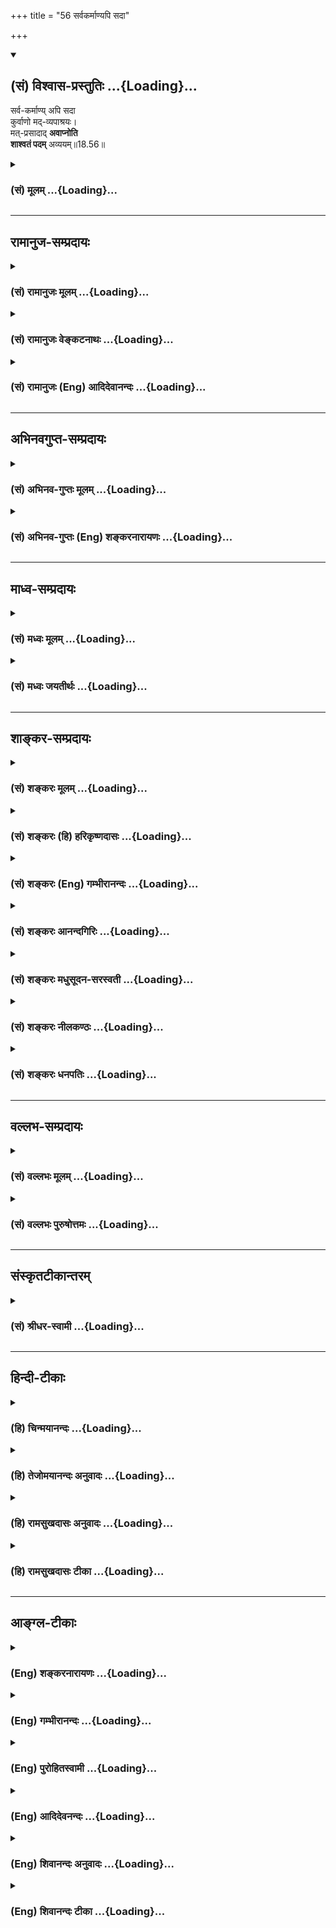 +++
title = "56 सर्वकर्माण्यपि सदा"

+++
<div class="js_include" newlevelforh1="2" title="(सं) विश्वास-प्रस्तुतिः" unfilled url="/mahAbhAratam/vyAsaH/shlokashaH/06-bhIShma-parva/03-bhagavad-gItA-parva/saMskRtam/vishvAsa-prastutiH/18_moxa-saMnyAsa-yogaH/56_sarvakarmANyapi_s.md">
<details open><summary><h2>(सं) विश्वास-प्रस्तुतिः ...{Loading}...</h2></summary>

सर्व-कर्माण्य् अपि सदा  
कुर्वाणो मद्-व्यपाश्रयः।  
मत्-प्रसादाद् **अवाप्नोति**  
**शाश्वतं पदम्** अव्ययम्॥18.56॥
</details>
</div>
<div class="js_include collapsed" newlevelforh1="3" title="(सं) मूलम्" unfilled url="/mahAbhAratam/vyAsaH/shlokashaH/06-bhIShma-parva/03-bhagavad-gItA-parva/saMskRtam/mUlam/18_moxa-saMnyAsa-yogaH/56_sarvakarmANyapi_s.md">
<details><summary><h3>(सं) मूलम् ...{Loading}...</h3></summary>

सर्वकर्माण्यपि सदा कुर्वाणो मद्व्यपाश्रयः।  
मत्प्रसादादवाप्नोति शाश्वतं पदमव्ययम्।।18.56।।
</details>
</div>


_________________
## रामानुज-सम्प्रदायः
<div class="js_include collapsed" newlevelforh1="3" title="(सं) रामानुजः मूलम्" unfilled url="/mahAbhAratam/vyAsaH/shlokashaH/06-bhIShma-parva/03-bhagavad-gItA-parva/saMskRtam/rAmAnujaH/mUlam/18_moxa-saMnyAsa-yogaH/56_sarvakarmANyapi_s.md">
<details><summary><h3>(सं) रामानुजः मूलम् ...{Loading}...</h3></summary>

।।18.56।। न केवलं नित्यनैमित्तिककर्माणि अपि तु काम्यानि **अपि सर्वाणि
कर्माणि** **मद्व्यपाश्रयः** मयि संन्यस्तकर्तृत्वादिकः **कुर्वाणो
मत्प्रसादात् शाश्वतं पदम् अव्ययम्** अविकलं **प्राप्नोति।** पद्यते गम्यते
इति पदम् मां प्राप्नोति इत्यर्थः। यस्माद् एवं तस्मात् --

</details>
</div>
<div class="js_include collapsed" newlevelforh1="3" title="(सं) रामानुजः वेङ्कटनाथः" unfilled url="/mahAbhAratam/vyAsaH/shlokashaH/06-bhIShma-parva/03-bhagavad-gItA-parva/saMskRtam/rAmAnujaH/venkaTanAthaH/18_moxa-saMnyAsa-yogaH/56_sarvakarmANyapi_s.md">
<details><summary><h3>(सं) रामानुजः वेङ्कटनाथः ...{Loading}...</h3></summary>

  
  
।।18.56।। पूर्वत्र ज्ञाननिष्ठोक्ता; अनन्तरं कर्मनिष्ठोच्यत इति
शङ्काव्युदासाय पूर्वत्रापि कर्मनिष्ठायामेवावान्तरविशेषविपक्तिमनुवदन्
सङ्गतिमाह -- एवमिति। विपाकोऽत्र
पूर्वश्लोकद्वयोक्तपरभक्तिपरज्ञानपरमभक्तिपर्यन्तः। विहितकर्मणां
पूर्वमुक्तत्वात्सर्वकर्माण्यपीति निषिद्धानुष्ठानं
भगवदनन्यतास्तुत्यर्थमुपक्षिप्यत इति स्वैराभिलाषिशङ्करादिमतमपाकरोतिइदानीं
काम्यानामपि कर्मणामिति। सर्वशब्दोऽत्र शास्त्रीयेष्वेवानुक्तसङ्ग्रहणार्थ
इति भावः। तदेव विवृणोतिन केवलमित्यादिना। पूर्वश्लोकस्थप्राप्यमेवात्रापि
सविशेषणपदशब्देन निर्दिष्टमित्यभिप्रायेण निर्वक्तिपद्यत इति।  
  

</details>
</div>
<div class="js_include collapsed" newlevelforh1="3" title="(सं) रामानुजः (Eng) आदिदेवानन्दः" unfilled url="/mahAbhAratam/vyAsaH/shlokashaH/06-bhIShma-parva/03-bhagavad-gItA-parva/saMskRtam/rAmAnujaH/english/AdidevAnandaH/18_moxa-saMnyAsa-yogaH/56_sarvakarmANyapi_s.md">
<details><summary><h3>(सं) रामानुजः (Eng) आदिदेवानन्दः ...{Loading}...</h3></summary>

18.56 'Taking refuge in Me' means leaving agency etc., to Me. He who performs 'all works constantly' means works that are not only obligatory and occasional acts but even those meant to fulfil desires (Kamya Karmas) - he attains, by My grace, the eternal realm which is immutable.
'Pada' means that which is attained. The meaning is that he attains Me.
\[The idea is that the performance of even those ritualistic actions enjoined for those having the fulfilment of certain desires in view,
even these actions, if done without any such desire but only as the worship of the Supreme Person - the have the same effect as the performance of the enjoined daily and occasional rituals to which no effect except the purification of the self is offered by the Sastras.\]
Since it is so, therefore:

</details>
</div>


_________________
## अभिनवगुप्त-सम्प्रदायः
<div class="js_include collapsed" newlevelforh1="3" title="(सं) अभिनव-गुप्तः मूलम्" unfilled url="/mahAbhAratam/vyAsaH/shlokashaH/06-bhIShma-parva/03-bhagavad-gItA-parva/saMskRtam/abhinava-guptaH/mUlam/18_moxa-saMnyAsa-yogaH/56_sarvakarmANyapi_s.md">
<details><summary><h3>(सं) अभिनव-गुप्तः मूलम् ...{Loading}...</h3></summary>

।।18.41 -- 18.60।। एवमियता षण्णां प्रत्येकं त्रिस्वरूपत्वं धृत्यादीनां च
प्रतिपादितम्। तन्मध्यात् सात्त्विके राशौ वर्तमानो दैवीं संपदं प्राप्त इह
ज्ञाने योग्यः; त्वं च तथाविधः इत्यर्जुनः प्रोत्साहितः। अधुना तु इदमुच्यते
-- यदि तावदनया ज्ञानबुद्ध्या कर्मणि भवान् प्रवर्तते तदा
स्वधर्मप्रवृत्त्या विज्ञानपूततया च न कर्मसंबन्धस्तव। अथैतन्नानुमन्यसे;
तदवश्यं तव प्रवृत्त्या तावत् भाव्यम् जातेरेव तथाभावे स्थितत्वात्। यतः
सर्वः स्वभावनियतः +++(S;;N स्वस्वभावनियतः )+++ कुतश्चिद्दोषात्
तिरोहिततत्स्वभावः +++(S;;N -- हिततत्तत्स्वभावः )+++ कंचित्कालं भूत्वापि;
तत्तिरोधायकविगमे स्वभावं व्यक्त्यापन्नं लभत एव। तथाहि एवंविधो वर्णनां
स्वभावः। एवमवश्यंभाविन्यां प्रवृत्तौ ततः फलविभागिता भवेत्।। तदाह --
ब्राह्मणेत्यादि अवशोऽपि तत् इत्यन्तम्। ब्राह्मणादीनां
कर्मप्रविभागनिरूपणस्य स्वभावोऽश्यं नातिक्रामति,+++(S; ; N omit न and read
अतिक्रामति )+++ इति क्षत्रियस्वभावस्य भवतोऽनिच्छतोऽपि प्रकृतिः स्वभावाख्या
नियोक्तृताम् अव्यभिचारेण भजते। केवलं तया नियुक्तस्य पुण्यपापसंबन्धः। अतः
मदभिहितविज्ञानप्रमाणपुरःसरीकारेण कर्माण्यनुतिष्ठ। तथा सति बन्धो
निवर्त्स्यति। इत्यस्यार्थस्य परिकरघटनतात्पर्यं +++(S; ; N -- करबन्धघटन --
)+++ महावाक्यार्थस्य। अवान्तरवाक्यानां स्पष्टा ( ष्टोऽ ) र्थः। समासेन +++(S
omits समासेन )+++ ( श्लो. 50 ) संक्षेपेण। ज्ञानस्य; प्रागुक्तस्य। निष्ठां (
ष्ठा ) वाग्जालपरिहारेण निश्चितामाह। बुद्ध्या विशुद्धया इत्यादि सर्वमेतत्
व्याख्यातप्रायमिति न पुनरायस्यते,+++(N -- रारभ्यते )+++।

</details>
</div>
<div class="js_include collapsed" newlevelforh1="3" title="(सं) अभिनव-गुप्तः (Eng) शङ्करनारायणः" unfilled url="/mahAbhAratam/vyAsaH/shlokashaH/06-bhIShma-parva/03-bhagavad-gItA-parva/saMskRtam/abhinava-guptaH/english/shankaranArAyaNaH/18_moxa-saMnyAsa-yogaH/56_sarvakarmANyapi_s.md">
<details><summary><h3>(सं) अभिनव-गुप्तः (Eng) शङ्करनारायणः ...{Loading}...</h3></summary>

18.56 See Comment under 18.60

</details>
</div>


_________________
## माध्व-सम्प्रदायः
<div class="js_include collapsed" newlevelforh1="3" title="(सं) मध्वः मूलम्" unfilled url="/mahAbhAratam/vyAsaH/shlokashaH/06-bhIShma-parva/03-bhagavad-gItA-parva/saMskRtam/madhvaH/mUlam/18_moxa-saMnyAsa-yogaH/56_sarvakarmANyapi_s.md">
<details><summary><h3>(सं) मध्वः मूलम् ...{Loading}...</h3></summary>

।।18.56।। पुनरन्तरङ्गसाधनान्युक्त्वोपसंहरति -- सर्वकर्माणीत्यादिना।

</details>
</div>
<div class="js_include collapsed" newlevelforh1="3" title="(सं) मध्वः जयतीर्थः" unfilled url="/mahAbhAratam/vyAsaH/shlokashaH/06-bhIShma-parva/03-bhagavad-gItA-parva/saMskRtam/madhvaH/jayatIrthaH/18_moxa-saMnyAsa-yogaH/56_sarvakarmANyapi_s.md">
<details><summary><h3>(सं) मध्वः जयतीर्थः ...{Loading}...</h3></summary>

।।18.56।। उत्तरग्रन्थस्य सङ्गतिं सूचयंस्तात्पर्यमाह -- **पुनरि**ति।
उपसंहरति; शास्त्रमिति शेषः।

</details>
</div>


_________________
## शाङ्कर-सम्प्रदायः
<div class="js_include collapsed" newlevelforh1="3" title="(सं) शङ्करः मूलम्" unfilled url="/mahAbhAratam/vyAsaH/shlokashaH/06-bhIShma-parva/03-bhagavad-gItA-parva/saMskRtam/shankaraH/mUlam/18_moxa-saMnyAsa-yogaH/56_sarvakarmANyapi_s.md">
<details><summary><h3>(सं) शङ्करः मूलम् ...{Loading}...</h3></summary>

।।18.56।। --,**सर्वकर्माण्यपि** प्रतिषिद्धान्यपि **सदा कुर्वाणः**
अनुतिष्ठन् **मद्व्यपाश्रयः** अहं वासुदेवः ईश्वरः व्यपाश्रयणं यस्य सः
मद्व्यपाश्रयः मय्यर्पितसर्वभावः इत्यर्थः। सोऽपि **मत्प्रसादात्** मम
ईश्वरस्य प्रसादात् **अवाप्नोति शाश्वतं** नित्यं वैष्णवं **पदम्
अव्ययम्**।। यस्मात् एवम् --,

</details>
</div>
<div class="js_include collapsed" newlevelforh1="3" title="(सं) शङ्करः (हि) हरिकृष्णदासः" unfilled url="/mahAbhAratam/vyAsaH/shlokashaH/06-bhIShma-parva/03-bhagavad-gItA-parva/saMskRtam/shankaraH/hindI/harikRShNadAsaH/18_moxa-saMnyAsa-yogaH/56_sarvakarmANyapi_s.md">
<details><summary><h3>(सं) शङ्करः (हि) हरिकृष्णदासः ...{Loading}...</h3></summary>

।।18.56।। अपने कर्मोंद्वारा भगवान्की पूजा करनारूप भक्तियोगकी सिद्धि;
अर्थात् फल; ज्ञाननिष्ठाकी योग्यता है। जिस ( भक्तियोग ) से होनेवाली
ज्ञाननिष्ठा; अन्तमें मोक्षरूप फल देनेवाली होती है; उस भगवद्भक्तियोगकी अब
शास्त्राभिप्रायके उपसंहारप्रकरणमें; शास्त्रअभिप्रायके निश्चयको दृढ़
करनेके लिये स्तुति की जाती है --, सदा सब कर्मोंको करनेवाला अर्थात्
निषिद्ध कर्मोंको भी करनेवाला जो मद्व्यपाश्रय भक्त है -- जिसका मैं
वासुदेव ही पूर्ण आश्रय हूँ; ऐसा मुझे ही अपना सब कुछ अर्पण कर देनेवाला जो
भक्त है; वह भी मुझ ईश्वरके अनुग्रहसे; विष्णुके शाश्वत -- नित्य --
अविनाशी पदको प्राप्त कर लेता है।

</details>
</div>
<div class="js_include collapsed" newlevelforh1="3" title="(सं) शङ्करः (Eng) गम्भीरानन्दः" unfilled url="/mahAbhAratam/vyAsaH/shlokashaH/06-bhIShma-parva/03-bhagavad-gItA-parva/saMskRtam/shankaraH/english/gambhIrAnandaH/18_moxa-saMnyAsa-yogaH/56_sarvakarmANyapi_s.md">
<details><summary><h3>(सं) शङ्करः (Eng) गम्भीरानन्दः ...{Loading}...</h3></summary>

18.56 Sada, ever; kurvanah api, engaging even in; sarva-karmani, all
actions, even the prohibited ones; madvyapasrayah, one to whom I am the
refuge, to whom I, Vasudeva the Lord, am the refuge, i.e. one who has
totally surrendered himself to Me; even he, apnoti, attains; the
sasvatam, eternal; avyayam, immutable; padam, State of Visnu;
mat-prasadat, through My, i.e. God's, grace. Since this is so,
therefore,

</details>
</div>
<div class="js_include collapsed" newlevelforh1="3" title="(सं) शङ्करः आनन्दगिरिः" unfilled url="/mahAbhAratam/vyAsaH/shlokashaH/06-bhIShma-parva/03-bhagavad-gItA-parva/saMskRtam/shankaraH/AnandagiriH/18_moxa-saMnyAsa-yogaH/56_sarvakarmANyapi_s.md">
<details><summary><h3>(सं) शङ्करः आनन्दगिरिः ...{Loading}...</h3></summary>

।।18.56।। तर्हि ज्ञाननिष्ठस्यैव मोक्षसंभवान्न
कर्मानुष्ठानसिद्धिरित्याशङ्क्याह -- **स्वकर्मणेति।** तामेव
सिद्धिप्राप्तिं विशिनष्टि -- **ज्ञानेति।** ज्ञाननिष्ठायोग्यतायै
स्वकर्मानुष्ठानं भगवदर्चनरूपं कर्तव्यमित्यर्थः। ज्ञाननिष्ठायोग्यतापि
किमर्थेत्याशङ्क्य ज्ञाननिष्ठासिद्ध्यर्थेत्याह -- **यन्निमित्तेति।**
ज्ञाननिष्ठापि कुत्रोपयुक्तेत्यत्राह -- **मोक्षेति।** स्वकर्मणा
भगवदर्चनात्मनो भक्तियोगस्य परम्परया मोक्षफलस्य कार्यत्वेन विधेयत्वे
विध्यपेक्षितां स्तुतिमवतारयति -- **स भगवदिति।** ज्ञाननिष्ठा
कर्मनिष्ठेत्युभयं प्रतिज्ञाय तत्र तत्र विभागेन प्रतिपादितं किमितीदानीं
कर्मनिष्ठा पुनः स्तुत्या कर्तव्यतयोच्यते तत्राह -- **शास्त्रार्थेति।**
तत्रतत्रोक्तस्यैव कर्मानुष्ठानस्य प्रकरणवशादिहोपसंहारः। स च
शास्त्रार्थनिश्चयस्य दृढतां द्योतयतीत्यर्थः। यद्यपि
कस्यचित्कर्मानुष्ठायिनो बुद्धिशुद्धिद्वारा कैवल्यं सिध्यति तथापि
पापबाहुल्यात्कर्मानुष्ठायिनोऽपि कस्यचिद्बुद्धिशुद्ध्यभावे
कैवल्यासिद्धिरित्याशङ्क्याह -- **सर्वकर्माणीति।**
सर्वशब्दानुरोधादीश्वराराधनस्तुतिपरत्वेन श्लोकं व्याचष्टे --
**प्रतिषिद्धान्यपीति।** नित्यनैमित्तिकवदित्यपेरर्थः। निषिद्धाचरणस्य
प्रामादिकत्वं व्यावर्तयति -- **सदेति।** अनुतिष्ठन्वैष्णवं पदमाप्नोतीति
संबन्धः। पापकर्मकारिणो यथोक्तपदप्राप्तौ पापस्यापि मोक्षफलत्वमुपगतं
स्यादित्यत्राह -- **मद्व्यपाश्रय इति।** तस्यैव तात्पर्यमाह -- **मयीति।**
तर्हि ज्ञानस्य मोक्षहेतुत्वमुपेक्षितं स्यादित्यत्राह -- **सोऽपीति।**
प्रसादोऽनुग्रहः सम्यग्ज्ञानोदयः पदं
पदनीयमुपनिषत्तात्पर्यगम्यमव्ययमपक्षयरहितम्।

</details>
</div>
<div class="js_include collapsed" newlevelforh1="3" title="(सं) शङ्करः मधुसूदन-सरस्वती" unfilled url="/mahAbhAratam/vyAsaH/shlokashaH/06-bhIShma-parva/03-bhagavad-gItA-parva/saMskRtam/shankaraH/madhusUdana-sarasvatI/18_moxa-saMnyAsa-yogaH/56_sarvakarmANyapi_s.md">
<details><summary><h3>(सं) शङ्करः मधुसूदन-सरस्वती ...{Loading}...</h3></summary>

।।18.56।। ननु योऽनात्मज्ञोऽशुद्धान्तःकरणः सोऽन्तःकरणशुद्धिपर्यन्तं सहजं
कर्म न त्यजेत्। यस्तु शुद्धान्तःकरणः स नैष्कर्म्यसिद्धिं
संन्यासेनाधिगच्छतीत्युक्तं संन्यासश्च ब्राह्मणेनैव कर्तव्यो न
क्षत्रियवैश्याभ्यामिति प्रागुक्तं भगवताकर्मणैव हि संसिद्धिमास्थिता
जनकादय इत्यत्र। तत्र शुद्धान्तःकरणेन क्षत्रियादिना किं
कर्माण्यनुष्ठेयानि किं सर्वकर्मसंन्यासः कर्तव्यः।
नाद्यःआरुरुक्षोर्मुनेर्योगं कर्म कारणमुच्यते। योगारूढस्य तस्यैव शमः
कारणमुच्यते इत्यादिना योगमन्तःकरणशुद्धिमारूढस्य कर्मानुष्ठाननिषेधात्। न
द्वितीयः। स्वधर्मे निधनं श्रेयः परधर्मो भयावहः इत्यादिना ब्राह्मधर्मस्य
सर्वकर्मसंन्यासस्य क्षत्रियादिकं प्रति निषेधात्। नच
कर्मानुष्ठानकर्मत्यागयोरन्यतरमन्तरेण तृतीयः प्रकारोऽस्ति। तस्मादुभयोरपि
प्रतिषिद्धत्वे गत्यन्तराभावेन चावश्यकर्तव्ये प्रतिषेधातिक्रमे कर्मत्याग
एव श्रेयान् बन्धहेतुपरित्यागेन मोक्षसाधनपौष्कल्यान्नतु
कर्माण्यनुष्ठेयानि चित्तविक्षेपहेतुत्वेन
मोक्षसाधनज्ञानप्रतिबन्धकत्वादित्यभिप्रायमर्जुनस्यालक्ष्याह भगवान् --
सर्वकर्माण्यपीति। यः पूर्वोक्तः कर्मभिः शुद्धान्तःकरणः सोऽवश्यं
भगवदेकशरणो भगवदेकशरणतार्पयन्तत्वादन्तःकरणशुद्धेः; एतादृशश्चेद्ब्राह्मणः
संन्यासप्रतिबन्धरहितः सर्वकर्माणि संन्यस्यतु नाम संसारविमोक्षस्तु तस्य
भगवदेकशरणस्य भगवत्प्रसादादेव। एतादृशश्चेत्क्षत्रियादिः संन्यासानधिकारी स
करोतु नाम कर्माणि किंतु मद्व्यपाश्रयोऽहं भगवान्वासुदेव एव व्यपाश्रयः
शरणं यस्य स मदेकशरणो,मय्यर्पितसर्वात्मभावः संन्यासानधिकारात्सर्वकर्माणि
सर्वाणि कर्माणि वर्णाश्रमधर्मरूपाणि लौकिकानि प्रतिषिद्धानि वा सदा
कुर्वाणो मत्प्रसादान्ममेश्वरस्यानुग्रहादवाप्नोति।
हिरण्यगर्भवन्मद्विज्ञानोत्पत्त्या शाश्वतं नित्यं पदं
वैष्णवमव्ययमपरिणाम्येतादृशो भगवदेकशरणः करोत्येव न प्रतिषिद्धानि कर्माणि।
यदि कुर्यात्तथापि मत्प्रसादात्प्रत्यवायानुत्पत्त्या मद्विज्ञानेन
मोक्षभाग्भवतीति भगवदेकशरणतास्तुत्यर्थं सर्वकर्माणि सर्वदा
कुर्वाणोऽपीत्यनूद्यते।

</details>
</div>
<div class="js_include collapsed" newlevelforh1="3" title="(सं) शङ्करः नीलकण्ठः" unfilled url="/mahAbhAratam/vyAsaH/shlokashaH/06-bhIShma-parva/03-bhagavad-gItA-parva/saMskRtam/shankaraH/nIlakaNThaH/18_moxa-saMnyAsa-yogaH/56_sarvakarmANyapi_s.md">
<details><summary><h3>(सं) शङ्करः नीलकण्ठः ...{Loading}...</h3></summary>

।।18.56।। ननुतद्यथैषीकातूलमग्नौ प्रोतं दूयेतैवं हास्य सर्वे पाप्मानः
प्रदूयन्ते इति पूर्वकर्मणां ज्ञानेन प्रायश्चित्तेनेव सत्यपि नाशश्रवणे
ज्ञानोत्तरकालीनानां कर्मणां नाशाभावात् ज्ञानोत्तरमपि देहधारणे
स्वाभाविकानां कर्मणां वर्जनस्यासंभवादवश्यं ज्ञानिनोऽपि बन्धः
स्यादित्याशङ्क्याह -- **सर्वकर्माणीति।** मद्व्यपाश्रयोऽहमेव प्रज्ञानघनः
प्रत्यगात्मा व्यपाश्रय आश्रयो यस्य स मद्व्यपाश्रयो ज्ञानी। सर्वकर्माणि
विहितानि निषिद्धानि वा सदाऽसकृत्कुर्वाणोऽपि मत्प्रसादान्मदनुग्रहात्
शाश्वतं नित्यं अव्ययं परमसर्वोत्कृष्टं पदं पदनीयं मोक्षमवाप्नोति। न तु
ज्ञानोत्तरमपि क्रियमाणैः कर्मभिर्बध्यते। तस्य पुत्रा दायमुपयन्ति सुहृदः
साधुकृत्यां द्विषन्तः पापकृत्याम् इति;न ह वा एवविदि किंचन राज आध्वंसतेतं
विदित्वा न लिप्यते कर्मणा पापकेन इत्यादिशास्त्रेण तत्त्वज्ञानिनः
कर्मालेपश्रवणात्।

</details>
</div>
<div class="js_include collapsed" newlevelforh1="3" title="(सं) शङ्करः धनपतिः" unfilled url="/mahAbhAratam/vyAsaH/shlokashaH/06-bhIShma-parva/03-bhagavad-gItA-parva/saMskRtam/shankaraH/dhanapatiH/18_moxa-saMnyAsa-yogaH/56_sarvakarmANyapi_s.md">
<details><summary><h3>(सं) शङ्करः धनपतिः ...{Loading}...</h3></summary>

।।18.56।। एवं शुद्धान्तःकरणस्य संन्यासधिकारिणो
ब्रह्मप्राप्तिक्रममभिधायानात्मज्ञस्याशुद्धान्तःकरणस्य संन्यासनधिकारिणो
ब्रह्मप्राप्तिसाधनं भगवद्भक्तियोग्यं तत्र तत्र प्रतिपादतं
शास्त्रार्थोपसंहारप्रकरणे शास्त्रार्थनिश्चयदार्ढ्याय स्तौति --
सर्वकर्माणीति। सर्वाणि नित्यनैमित्तिकादीनि प्रतिषिद्धान्पि सदा
कुर्वाणोऽनुतिष्ठन्नपि मद्य्वपाश्रयोऽहं वासुदेव ईश्वरो व्यपाश्रय
आश्रयणीयो यस्य स मद्य्वपाश्रयो मय्यर्पितसर्वात्मभावः
मत्प्रासादान्ममेश्वरस्य प्रसादात् शाश्वतं नित्यमव्ययमपक्षयशून्यं पदं
वैष्णवमवाप्नोति। निषिद्धान्यप्याचरन् शाश्वतं पदमव्ययमवाप्नोतीत्युक्त्या
पापस्यापि मोक्षफलहेतुत्वं स्यादित्याशङ्कानिरासाय मद्य्वपाश्रयः
मत्प्रसादादित्युक्तम्। तथाच येन भक्तियोगेन
प्रसादितादौश्वरात्सर्वक्रमाण्यनुतिष्ठतोऽपि वैष्णवपदप्राप्तितस्य
माहात्म्यं किं वक्तव्य मिति भाव।

</details>
</div>


_________________
## वल्लभ-सम्प्रदायः
<div class="js_include collapsed" newlevelforh1="3" title="(सं) वल्लभः मूलम्" unfilled url="/mahAbhAratam/vyAsaH/shlokashaH/06-bhIShma-parva/03-bhagavad-gItA-parva/saMskRtam/vallabhaH/mUlam/18_moxa-saMnyAsa-yogaH/56_sarvakarmANyapi_s.md">
<details><summary><h3>(सं) वल्लभः मूलम् ...{Loading}...</h3></summary>

।।18.56।। इदानीं सर्वेषामपि कर्मणामुक्तिविधयाऽनुष्ठीयमानानां तु सतामेष एव
विपाक इत्याह -- सर्वेति। यो भगवन्मार्गीयत्वादृशः सर्वाणि लौकिकानि
वैदिकानि च स्वधर्मरूपाणि कर्माणि मदधीनः सन्कुर्वाणः भगवानेवान्तर्यामी
प्रेरयति; तदिच्छया कृतं कर्म बन्धकं न भवतीति भगवन्तं मामाश्रितः स
मत्प्रसादान्मत्कृपातः नित्यं पदं ब्रह्माक्षरं धामाप्नोति। इदमप्येकं परं
फलं भक्तितत्त्वज्ञानतः पुरुषोत्तमसायुज्यमित्याशयेनअव इत्युपसर्गः।

</details>
</div>
<div class="js_include collapsed" newlevelforh1="3" title="(सं) वल्लभः पुरुषोत्तमः" unfilled url="/mahAbhAratam/vyAsaH/shlokashaH/06-bhIShma-parva/03-bhagavad-gItA-parva/saMskRtam/vallabhaH/puruShottamaH/18_moxa-saMnyAsa-yogaH/56_sarvakarmANyapi_s.md">
<details><summary><h3>(सं) वल्लभः पुरुषोत्तमः ...{Loading}...</h3></summary>

  
  
।।18.56।। एवं स्वकर्मफलमुक्त्वा स्वसम्बन्धिकर्मफलमाह -- सर्वकर्माण्यपीति।
सदा निरन्तरं मद्व्यपाश्रयः अहमेवाश्रयणीयो यस्य तादृशः सन् सर्वकर्माण्यपि
मदाज्ञारूपेण; न तु फलाभिलाषेण कुर्वाणो मत्प्रसादात् शाश्वतमनादि;
अव्ययमविनाशि; एतादृशं पदमक्षरमवाप्नोति; प्राप्नोतीत्यर्थः।  
  

</details>
</div>


_________________
## संस्कृतटीकान्तरम्
<div class="js_include collapsed" newlevelforh1="3" title="(सं) श्रीधर-स्वामी" unfilled url="/mahAbhAratam/vyAsaH/shlokashaH/06-bhIShma-parva/03-bhagavad-gItA-parva/saMskRtam/shrIdhara-svAmI/18_moxa-saMnyAsa-yogaH/56_sarvakarmANyapi_s.md">
<details><summary><h3>(सं) श्रीधर-स्वामी ...{Loading}...</h3></summary>

।।18.56।। स्वकर्मभिः परमेश्वराराधनादुक्तं मोक्षप्रकारमुपसंहरति **--
सर्वकर्माणीति।** सर्वकर्माणि नित्यनैमित्तिकानि काम्यानि च कर्माणि
पूर्वोक्तक्रमेण मद्व्यपाश्रयः सन् कुर्वाणोऽहमेव व्यपाश्रय आश्रयणीयो नतु
स्वर्गादिफलं यस्य सः मत्प्रसादाच्छाश्वतमनादि अव्ययं नित्यं सर्वोत्कृष्टं
वैष्णवं पदं प्राप्नोति।

</details>
</div>


_________________
## हिन्दी-टीकाः
<div class="js_include collapsed" newlevelforh1="3" title="(हि) चिन्मयानन्दः" unfilled url="/mahAbhAratam/vyAsaH/shlokashaH/06-bhIShma-parva/03-bhagavad-gItA-parva/hindI/chinmayAnandaH/18_moxa-saMnyAsa-yogaH/56_sarvakarmANyapi_s.md">
<details><summary><h3>(हि) चिन्मयानन्दः ...{Loading}...</h3></summary>

।।18.56।। गीता का तत्त्वज्ञान अत्यन्त जीवन्त और शक्तिशाली है। सरल और
सामान्य प्रतीत होने वाला; भगवान् का यह दिव्य गान मानो शक्ति के किसी
विस्फोटक पदार्थ का भंडार है जिसे सम्यक् ज्ञान द्वारा विस्फोटित किया जा
सकता है। इसके उपदेशानुसार जीवन जीने की उष्णता पाकर वह भण्डार फूट पड़ता
है। उसके विस्फोट से एक साधक के श्रेष्ठ एवं दिव्य व्यक्तित्व की संभावनाओं
पर जमी हुई अज्ञान की वे समस्त पर्तें ध्वस्त हो जाती हैं। गीता के अनुसार;
केवल निष्क्रिय समर्पण अथवा कर्मकाण्ड का अनुष्ठान ही भक्ति नहीं है।
कर्तृत्व और भोक्तृत्व के अभिमान का परित्याग कर परमात्मा से तादात्म्य
स्थापित करना भक्ति है। भगवान् श्रीकृष्ण इस बात पर भी विशेष बल देते हैं
कि साधक को अपने ज्ञान एवं अनुभव को व्यावहारिक जीवन में भी जीने का पूर्ण
प्रयत्न करना चाहिए। भगवान् श्रीकृष्ण के मतानुसार धर्म की पूर्णता विषयों
से केवल विरति और निजानुभूति में ही नहीं हैं। उनका यह निश्चित मत है कि
ज्ञानी पुरुष को आत्मानुभव के पश्चात् पुन व्यावहारिक जगत् में आकर कर्म
करने चाहिए। परन्तु ये कर्म निजानुभव की शान्ति और आनन्द से सुरभित हों;
जिससे कि यह मन्द और म्लान जगत् तेजोमय और कान्तिमय बन जाये। इसलिए; परम
भक्त बनने के लिए एक और आवश्यक गुण का वर्णन इस श्लोक में किया गया
है। निस्वार्थ समाज सेवा के अधिकार पत्र के बिना; गीताचार्य भगवान्
श्रीकृष्ण न तो किसी भक्त का स्वागत करना चाहते हैं और न किसी को अपना
दर्शन देना चाहते हैं। उनकी यह स्पष्ट घोषणा है; जो पुरुष मदाश्रित होकर
समस्त कर्म करता है; वह मेरे प्रसाद से अव्यय पद को प्राप्त कर लेता
है। ईश्वरार्पण की भावना से ही कर्तृत्वाभिमान को त्यागा जा सकता है। इस
भावना से कर्तव्य पालन करने वाले साधक को ईश्वर का प्रसाद; अर्थात् अनुग्रह
(कृपा) प्राप्त होता है। अपनी कृपा से भिन्न ईश्वर का अस्तित्व ही नहीं है;
ईश्वर ही स्वयं अपनी कृपा है और उसकी कृपा ही वह स्वयं है। अत कृपाप्राप्ति
का अभिप्राय यह है कि जिस मात्रा में साधक का अन्तकरण शान्त; शुद्ध; स्थिर
और सुगठित होगा; उसी मात्रा में उसे परमात्मनुभूति स्पष्ट होगी। परमात्मा
नित्य (शाश्वत) और अविकारी (अव्यय) है। इसलिए; भगवान् कहते हैं कि उत्तम
साधक उनकी कृपा से शाश्वत; अव्यय पद को प्राप्त होता है। प्रस्तुत प्रकरण
में; भगवान् श्रीकृष्ण ने ज्ञान; भक्ति एवं कर्म मार्गों को इंगित किया है।
इन सबका लक्ष्य एक ही है साधक का साध्य के साथ एकत्व का अनुभव। सम्पूर्ण
साधना गीतोपदेश का सार है। कर्म; भक्ति और ज्ञान की संयुक्त रूप में साधना
करने से हमारे व्यक्तित्व के शारीरिक; मानसिक एवं बौद्धिक इन तीनों पक्षों
में सामञ्जस्य आ जाता है। कर्मयोग; भक्तियोग एवं ज्ञानयोग का क्रमश शरीर;
मन और बुद्धि के स्तर पर पालन करने के लिए गीता में उपदेश दिया गया है। इस
प्रकार; द्रष्टामन्ताज्ञाता रूप जीव को अपने आत्मस्वरूप में पूर्ण स्थिति
सिद्ध कराने में गीतोपदेश का प्रमुख योगदान है। हिन्दुओं की औपनिषदिक
संस्कृति के पुनरुत्थान में गीता का महत्वपूर्ण स्थान है। इस प्रकार;
ब्रह्मप्राप्ति की साधना का क्रमबद्धविवेचन करने के पश्चात्; उपदेश देते
हैं कि

</details>
</div>
<div class="js_include collapsed" newlevelforh1="3" title="(हि) तेजोमयानन्दः अनुवादः" unfilled url="/mahAbhAratam/vyAsaH/shlokashaH/06-bhIShma-parva/03-bhagavad-gItA-parva/hindI/tejomayAnandaH/anuvAdaH/18_moxa-saMnyAsa-yogaH/56_sarvakarmANyapi_s.md">
<details><summary><h3>(हि) तेजोमयानन्दः अनुवादः ...{Loading}...</h3></summary>

।।18.56।। जो पुरुष मदाश्रित होकर सदैव समस्त कर्मों को करता है, वह मेरे
प्रसाद (अनुग्रह) से शाश्वत, अव्यय पद को प्राप्त कर लेता है।।

</details>
</div>
<div class="js_include collapsed" newlevelforh1="3" title="(हि) रामसुखदासः अनुवादः" unfilled url="/mahAbhAratam/vyAsaH/shlokashaH/06-bhIShma-parva/03-bhagavad-gItA-parva/hindI/rAmasukhadAsaH/anuvAdaH/18_moxa-saMnyAsa-yogaH/56_sarvakarmANyapi_s.md">
<details><summary><h3>(हि) रामसुखदासः अनुवादः ...{Loading}...</h3></summary>

।।18.56।। मेरा आश्रय लेनेवाला भक्त सदा सब कर्म करता हुआ भी मेरी कृपासे
शाश्वत अविनाशी पदको प्राप्त हो जाता है।

</details>
</div>
<div class="js_include collapsed" newlevelforh1="3" title="(हि) रामसुखदासः टीका" unfilled url="/mahAbhAratam/vyAsaH/shlokashaH/06-bhIShma-parva/03-bhagavad-gItA-parva/hindI/rAmasukhadAsaH/TIkA/18_moxa-saMnyAsa-yogaH/56_sarvakarmANyapi_s.md">
<details><summary><h3>(हि) रामसुखदासः टीका ...{Loading}...</h3></summary>

।।18.56।।***व्याख्या --***  **मद्व्यपाश्रयः --** कर्मोंका; कर्मोंके
फलका; कर्मोंके पूरा होने अथवा न होनेका; किसी घटना; परिस्थिति; वस्तु;
व्यक्ति आदिका आश्रय न हो। केवल मेरा ही आश्रय (सहारा) हो। इस तरह जो
सर्वथा मेरे ही परायण हो जाता है; अपना स्वतन्त्र कुछ नहीं समझता; किसी भी
वस्तुको अपनी नहीं मानता; सर्वथा मेरे आश्रित रहता है; ऐसे भक्तको अपने
उद्धारके लिये कुछ करना नहीं पड़ता। उसका उद्धार मैं कर देता हूँ (गीता 12।
7) उसको अपने जीवननिर्वाह या साधनसम्बन्धी किसी बातकी कमी नहीं रहती सबकी
मैं पूर्ति कर देता हूँ (गीता 9। 22) -- यह मेरा सदाका एक विधान है; नियम
है; जो कि सर्वथा शरण हो जानेवाले हरेक प्राणीको प्राप्त हो सकता है (गीता
9। 30 -- 32)।**सर्वकर्माण्यपि सदा कुर्वाणः --** यहाँ **कर्माणि** पदके
साथ **सर्व** और **कुर्वाणः** पदके साथ **सदा** पद देनेका तात्पर्य है कि
जिस ध्यानपरायण साङ्ख्ययोगीने शरीर; वाणी और मनका संयमन कर लिया है अर्थात्
जिसने शरीर आदिकी क्रियाओंको संकुचित कर लिया है और एकान्तमें रहकर सदा
ध्यानयोगमें लगा रहता है; उसको जिस पदकी प्राप्ति होती है; उसी पदको लौकिक;
पारलौकिक; सामाजिक; शारीरिक आदि सम्पूर्ण कर्तव्यकर्मोंको हमेशा करते हुए
भी मेरा आश्रय लेनेवाला भक्त मेरी कृपासे प्राप्त कर लेता है। हरेक
व्यक्तिको यह बात तो समझमें आ जाती है कि जो एकान्तमें रहता है और साधनभजन
करता है; उसका कल्याण हो जाता है परन्तु यह बात समझमें नहीं आती कि जो सदा
मशीनकी तरह संसारका सब काम करता है; उसका कल्याण कैसे होगा उसका कल्याण हो
जाय; ऐसी कोई युक्ति नहीं दीखती क्योंकि ऐसे तो सब लोग कर्म करते ही रहते
हैं। इतना ही नहीं; मात्र जीव कर्म करते ही रहते हैं; पर उन सबका कल्याण
होता हुआ दीखता नहीं और शास्त्र भी ऐसा कहता नहीं इसके उत्तरमें भगवान्
कहते हैं -- **मत्प्रसादात्।** तात्पर्य यह है कि जिसने केवल मेरा ही आश्रय
ले लिया है; उसका कल्याण मेरी कृपासे हो जायगा; कौन है मना करनेवालायद्यपि
प्राणिमात्रपर भगवान्का अपनापन और कृपा सदासर्वदा स्वतःसिद्ध है; तथापि यह
मनुष्य जबतक असत् संसारका आश्रय लेकर भगवान्से विमुख रहता है; तबतक
भगवत्कृपा उसके लिये फलीभूत नहीं होती अर्थात् उसके काममें नहीं आती।
परन्तु यह मनुष्य भगवान्का आश्रय लेकर ज्योंज्यों दूसरा आश्रय छोड़ता जाता
है; त्योंहीत्यों भगवान्का आश्रय दृढ़ होता चला जाता है; और ज्योंज्यों
भगवान्का आश्रय दृढ़ होता जाता है; त्योंहीत्यों भगवत्कृपाका अनुभव होता
जाता है। जब सर्वथा भगवान्का आश्रय ले लेता है; तब उसे भगवान्की कृपाका
पूर्ण अनुभव हो जाता है।  
  
**अवाप्नोति शाश्वतं पदमव्ययम् --** स्वतःसिद्ध परमपदकी प्राप्ति अपने
कर्मोंसे; अपने पुरुषार्थसे अथवा अपने साधनसे नहीं होती। यह तो केवल
भगवत्कृपासे ही होती है। शाश्वत अव्ययपद सर्वोत्कृष्ट है। उसी परमपदको
भक्तिमार्गमें परमधाम; सत्यलोक; वैकुण्ठलोक; गोलोक; साकेतलोक आदि कहते हैं
और ज्ञानमार्गमें विदेहकैवल्य; मुक्ति; स्वरूपस्थिति आदि कहते हैं। वह
परमपद तत्त्वसे एक होते हुए भी मार्गों और उपासनाओंका भेद होनेसे उपासकोंकी
दृष्टिसे भिन्नभिन्न कहा जाता है (गीता 8। 21 14। 27)। भगवान्का चिन्मय लोक
एक देशविशेषमें होते हुए भी सब जगह व्यापकरूपसे परिपूर्ण है। जहाँ भगवान्
हैं; वहीं उनका लोक भी है क्योंकि भगवान् और उनका लोक तत्त्वसे एक ही हैं।
भगवान् सर्वत्र विराजमान हैं अतः उनका लोक भी सर्वत्र विराजमान
(सर्वव्यापी) है। जब भक्तकी अनन्य निष्ठा सिद्ध हो जाती है; तब
परिच्छिन्नताका अत्यन्त अभाव हो जाता है और वही लोक उसके सामने प्रकट हो
जाता है अर्थात् उसे यहाँ जीतेजी ही उस लोककी दिव्य लीलाओंका अनुभव होने
लगता है। परन्तु जिस भक्तकी ऐसी धारणा रहती है कि वह दिव्य लोक एक
देशविशेषमें ही है; तो उसे उस लोककी प्राप्ति शरीर छोड़नेपर ही होती है।
उसे लेनेके लिये भगवान्के पार्षद आते हैं और कहींकहीं स्वयं भगवान् भी आते
हैं।  
  
***सम्बन्ध --***  पूर्वश्लोकमें अपना सामान्य विधान (नियम) बताकर अब
भगवान् आगेके श्लोकमें अर्जुनके लिये विशेषरूपसे आज्ञा देते हैं।

</details>
</div>


_________________
## आङ्ग्ल-टीकाः
<div class="js_include collapsed" newlevelforh1="3" title="(Eng) शङ्करनारायणः" unfilled url="/mahAbhAratam/vyAsaH/shlokashaH/06-bhIShma-parva/03-bhagavad-gItA-parva/english/shankaranArAyaNaH/18_moxa-saMnyAsa-yogaH/56_sarvakarmANyapi_s.md">
<details><summary><h3>(Eng) शङ्करनारायणः ...{Loading}...</h3></summary>

18.56. Performing all \[his\] actions all the time and taking refuge in Me, he attains, through My Grace, the eternal, changeless state.

</details>
</div>
<div class="js_include collapsed" newlevelforh1="3" title="(Eng) गम्भीरानन्दः" unfilled url="/mahAbhAratam/vyAsaH/shlokashaH/06-bhIShma-parva/03-bhagavad-gItA-parva/english/gambhIrAnandaH/18_moxa-saMnyAsa-yogaH/56_sarvakarmANyapi_s.md">
<details><summary><h3>(Eng) गम्भीरानन्दः ...{Loading}...</h3></summary>

18.56 Ever engaging even in all actions, one to whom I am the refuge,
attains the eternal, immutable State through My grace.

</details>
</div>
<div class="js_include collapsed" newlevelforh1="3" title="(Eng) पुरोहितस्वामी" unfilled url="/mahAbhAratam/vyAsaH/shlokashaH/06-bhIShma-parva/03-bhagavad-gItA-parva/english/purohitasvAmI/18_moxa-saMnyAsa-yogaH/56_sarvakarmANyapi_s.md">
<details><summary><h3>(Eng) पुरोहितस्वामी ...{Loading}...</h3></summary>

18.56 Relying on Me in all his action and doing them for My sake, he attains, by My Grace, Eternal and Unchangeable Life.

</details>
</div>
<div class="js_include collapsed" newlevelforh1="3" title="(Eng) आदिदेवनन्दः" unfilled url="/mahAbhAratam/vyAsaH/shlokashaH/06-bhIShma-parva/03-bhagavad-gItA-parva/english/AdidevanandaH/18_moxa-saMnyAsa-yogaH/56_sarvakarmANyapi_s.md">
<details><summary><h3>(Eng) आदिदेवनन्दः ...{Loading}...</h3></summary>

18.56 Taking refuge in Me and performing all works constantly, one, by My grace, attains the eternal and immutable realm.

</details>
</div>
<div class="js_include collapsed" newlevelforh1="3" title="(Eng) शिवानन्दः अनुवादः" unfilled url="/mahAbhAratam/vyAsaH/shlokashaH/06-bhIShma-parva/03-bhagavad-gItA-parva/english/shivAnandaH/anuvAdaH/18_moxa-saMnyAsa-yogaH/56_sarvakarmANyapi_s.md">
<details><summary><h3>(Eng) शिवानन्दः अनुवादः ...{Loading}...</h3></summary>

18.56 Doing all actions always having taken refuge in Me, by My grace he obtains the eternal indestructible state of being.

</details>
</div>
<div class="js_include collapsed" newlevelforh1="3" title="(Eng) शिवानन्दः टीका" unfilled url="/mahAbhAratam/vyAsaH/shlokashaH/06-bhIShma-parva/03-bhagavad-gItA-parva/english/shivAnandaH/TIkA/18_moxa-saMnyAsa-yogaH/56_sarvakarmANyapi_s.md">
<details><summary><h3>(Eng) शिवानन्दः टीका ...{Loading}...</h3></summary>

18.56 सर्वकर्माणि all actions; अपि also; सदा always; कुर्वाणः doing;
मद्व्यपाश्रयः taking refuge in Me; मत्प्रसादात् by My grace; अवाप्नोति
obtains; शाश्वतम् the eternal; पदम् state or abode; अव्ययम्
indestructible.Commentary Worshipping Me with the flowers of his good actions he reaches the imperishable Brahmic seat of ineffable splendour through My grace. He attains union with Me and enjoys the supreme bliss.
If by chance he commits some prohibited actions; still; as in the Ganga
(Indias most holy river) the waters of the drains and roads find union;
so My devotee; becoming united with Me; is unaffected by these prohibited actions.Worship of the Lord through ones duties purifies the heart of the aspirant and prepares him for the devotion to knowledge which eventually leads him to the attainment of Selfrealisation. The Yoga of Devotion is eulogised here.All actions Good actions and even the prohibited actions. He who takes shelter in Me; Vaasudeva; the Lord;
with his whole self centred in Me attains the eternal abode of Vishnu;
by the grace of the Lord.

</details>
</div>
